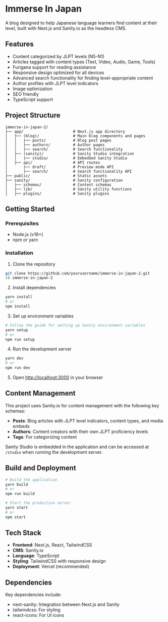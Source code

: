 # Immerse In Japan

A blog designed to help Japanese language learners find content at their level, built with Next.js and Sanity.io as the headless CMS.

## Features

- Content categorized by JLPT levels (N5-N1)
- Articles tagged with content types (Text, Video, Audio, Game, Tools)
- Furigana support for reading assistance
- Responsive design optimized for all devices
- Advanced search functionality for finding level-appropriate content
- Author profiles with JLPT level indicators
- Image optimization
- SEO friendly
- TypeScript support

## Project Structure

```
immerse-in-japan-2/
├── app/                      # Next.js app directory
│   ├── (blog)/               # Main blog components and pages
│   │   ├── posts/            # Blog post pages
│   │   ├── authors/          # Author pages
│   │   ├── search/           # Search functionality
│   ├── (sanity)/             # Sanity Studio integration
│   │   ├── studio/           # Embedded Sanity Studio
│   ├── api/                  # API routes
│       ├── draft/            # Preview mode API
│       ├── search/           # Search functionality API
├── public/                   # Static assets
├── sanity/                   # Sanity configuration
│   ├── schemas/              # Content schemas
│   ├── lib/                  # Sanity utility functions
│   ├── plugins/              # Sanity plugins
```

## Getting Started

### Prerequisites

- Node.js (v16+)
- npm or yarn

### Installation

1. Clone the repository

```bash
git clone https://github.com/yourusername/immerse-in-japan-2.git
cd immerse-in-japan-2
```

2. Install dependencies

```bash
yarn install
# or
npm install
```

3. Set up environment variables

```bash
# Follow the guide for setting up Sanity environment variables
yarn setup
# or
npm run setup
```

4. Run the development server

```bash
yarn dev
# or
npm run dev
```

5. Open [http://localhost:3000](http://localhost:3000) in your browser

## Content Management

This project uses Sanity.io for content management with the following key schemas:

- **Posts**: Blog articles with JLPT level indicators, content types, and media embeds
- **Authors**: Content creators with their own JLPT proficiency levels
- **Tags**: For categorizing content

Sanity Studio is embedded in the application and can be accessed at `/studio` when running the development server.

## Build and Deployment

```bash
# Build the application
yarn build
# or
npm run build

# Start the production server
yarn start
# or
npm start
```

## Tech Stack

- **Frontend**: Next.js, React, TailwindCSS
- **CMS**: Sanity.io
- **Language**: TypeScript
- **Styling**: TailwindCSS with responsive design
- **Deployment**: Vercel (recommended)

## Dependencies

Key dependencies include:

- next-sanity: Integration between Next.js and Sanity
- tailwindcss: For styling
- react-icons: For UI icons
